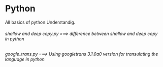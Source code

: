 # Python
All basics of python Understandig.
###### shallow and deep copy.py ===> difference between shallow and deep copy in python
###### google_trans.py ===> Using googletrans 3.1.0a0 version for transulating the language in python
